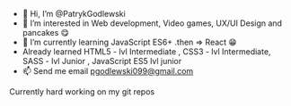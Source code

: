 - 👋 Hi, I’m @PatrykGodlewski
- 👀 I’m interested in  Web development, Video games, UX/UI Design and pancakes 😋
- 🌱 I’m currently learning JavaScript ES6+ .then => React 😁
- Already learned HTML5 - lvl Intermediate , CSS3 - lvl Intermediate, SASS - lvl Junior , JavaScript ES5 lvl junior
- 📫 Send me email pgodlewski099@gmail.com

Currently hard working on my git repos
